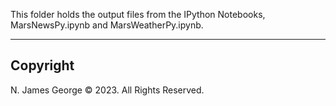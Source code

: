This folder holds the output files from the IPython Notebooks, MarsNewsPy.ipynb and MarsWeatherPy.ipynb.

----

## Copyright

N. James George © 2023. All Rights Reserved.

